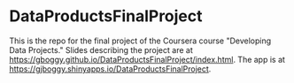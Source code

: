 # DataProductsFinalProject

This is the repo for the final project of the Coursera course "Developing Data Projects."  Slides describing the project are at https://gboggy.github.io/DataProductsFinalProject/index.html.  The app is at https://gjboggy.shinyapps.io/DataProductsFinalProject.
